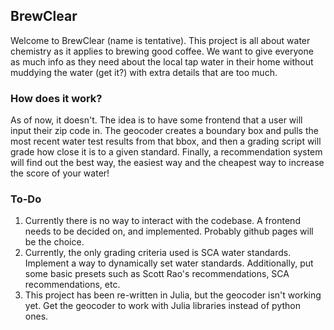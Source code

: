 ## BrewClear
Welcome to BrewClear (name is tentative). This project is all about water chemistry as it applies to brewing good coffee. We want to give everyone as much info as they need about the local tap water in their home without muddying the water (get it?) with extra details that are too much.

### How does it work?
As of now, it doesn't. The idea is to have some frontend that a user will input their zip code in. The geocoder creates a boundary box and pulls the most recent water test results from that bbox, and then a grading script will grade how close it is to a given standard. Finally, a recommendation system will find out the best way, the easiest way and the cheapest way to increase the score of your water!

### To-Do
1. Currently there is no way to interact with the codebase. A frontend needs to be decided on, and implemented. Probably github pages will be the choice.
2. Currently, the only grading criteria used is SCA water standards. Implement a way to dynamically set water standards. Additionally, put some basic presets such as Scott Rao's recommendations, SCA recommendations, etc.
3. This project has been re-written in Julia, but the geocoder isn't working yet. Get the geocoder to work with Julia libraries instead of python ones.
